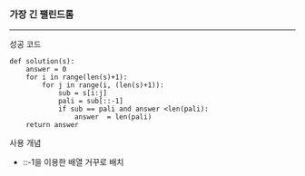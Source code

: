 ### 가장 긴 팰린드롬

---

성공 코드

```
def solution(s):
    answer = 0
    for i in range(len(s)+1):
        for j in range(i, (len(s)+1)):
            sub = s[i:j]
            pali = sub[::-1]
            if sub == pali and answer <len(pali):
                answer  = len(pali)
    return answer

```

사용 개념

- ::-1을 이용한 배열 거꾸로 배치
